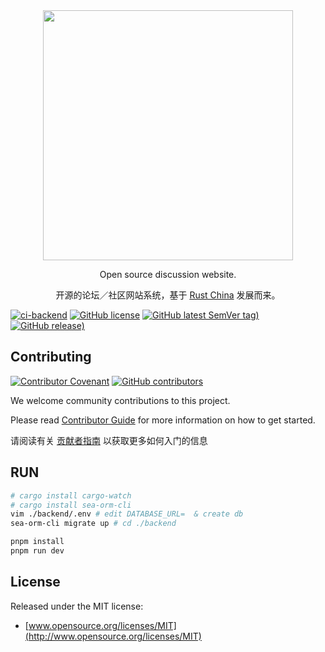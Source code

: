 
<div align="center">
  <img src="https://www.rust-lang.org/static/images/rust-logo-blk.svg" width="400">
  <p align="center">Open source discussion website.</p>
  <p align="center">开源的论坛／社区网站系统，基于 <a href="https://rust.beer">Rust China</a> 发展而来。</p>
</div>

[![ci-backend](https://github.com/rust-china/homeland/actions/workflows/ci-backend.yml/badge.svg)](https://github.com/rust-china/homeland/actions/workflows/ci-backend.yml)
[![GitHub license](https://img.shields.io/github/license/rust-china/homeland)](https://github.com/rust-china/homeland)
[![GitHub latest SemVer tag)](https://img.shields.io/github/v/tag/rust-china/homeland)](https://github.com/rust-china/homeland/tags)
[![GitHub release)](https://img.shields.io/github/v/release/rust-china/homeland)](https://github.com/rust-china/homeland/releases)


## Contributing

[![Contributor Covenant](https://img.shields.io/badge/contributor%20covenant-v1.4-ff69b4.svg)](.github/CONTRIBUTING_DOC/CODE_OF_CONDUCT.md)
[![GitHub contributors](https://img.shields.io/github/contributors/rust-china/homeland)](https://github.com/rust-china/homeland/graphs/contributors)

We welcome community contributions to this project.

Please read [Contributor Guide](.github/CONTRIBUTING_DOC/CONTRIBUTING.md) for more information on how to get started.

请阅读有关 [贡献者指南](.github/CONTRIBUTING_DOC/zh-CN/CONTRIBUTING.md) 以获取更多如何入门的信息

## RUN

```bash
# cargo install cargo-watch
# cargo install sea-orm-cli
vim ./backend/.env # edit DATABASE_URL=  & create db
sea-orm-cli migrate up # cd ./backend

pnpm install
pnpm run dev
```

## License

Released under the MIT license:

- [www.opensource.org/licenses/MIT](http://www.opensource.org/licenses/MIT)